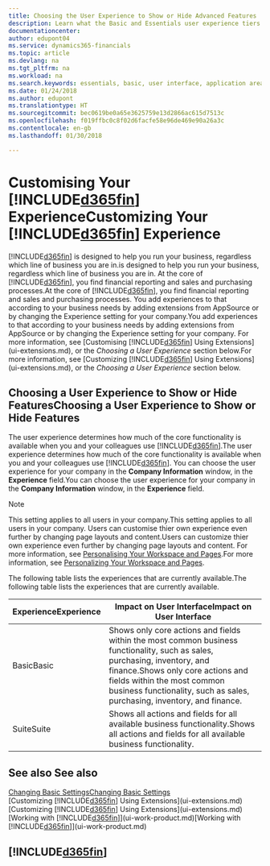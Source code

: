```yaml
---
title: Choosing the User Experience to Show or Hide Advanced Features | Microsoft Docs
description: Learn what the Basic and Essentials user experience tiers mean for the user interface, application areas, and your company.
documentationcenter: 
author: edupont04
ms.service: dynamics365-financials
ms.topic: article
ms.devlang: na
ms.tgt_pltfrm: na
ms.workload: na
ms.search.keywords: essentials, basic, user interface, application area, experience
ms.date: 01/24/2018
ms.author: edupont
ms.translationtype: HT
ms.sourcegitcommit: bec0619be0a65e3625759e13d2866ac615d7513c
ms.openlocfilehash: f019ffbc0c8f02d6facfe58e96de469e90a26a3c
ms.contentlocale: en-gb
ms.lasthandoff: 01/30/2018

---
```

# <a name="customizing-your-included365finincludesd365finmdmd-experience"></a><span data-ttu-id="5dd48-103">Customising Your [!INCLUDE[d365fin](includes/d365fin_md.md)] Experience</span><span class="sxs-lookup"><span data-stu-id="5dd48-103">Customizing Your [!INCLUDE[d365fin](includes/d365fin_md.md)] Experience</span></span>
[!INCLUDE[d365fin](includes/d365fin_md.md)] <span data-ttu-id="5dd48-104"> is designed to help you run your business, regardless which line of business you are in.</span><span class="sxs-lookup"><span data-stu-id="5dd48-104">is designed to help you run your business, regardless which line of business you are in.</span></span> <span data-ttu-id="5dd48-105">At the core of [!INCLUDE[d365fin](includes/d365fin_md.md)], you find financial reporting and sales and purchasing processes.</span><span class="sxs-lookup"><span data-stu-id="5dd48-105">At the core of [!INCLUDE[d365fin](includes/d365fin_md.md)], you find financial reporting and sales and purchasing processes.</span></span> <span data-ttu-id="5dd48-106">You add experiences to that according to your business needs by adding extensions from AppSource or by changing the Experience setting for your company.</span><span class="sxs-lookup"><span data-stu-id="5dd48-106">You add experiences to that according to your business needs by adding extensions from AppSource or by changing the Experience setting for your company.</span></span> <span data-ttu-id="5dd48-107">For more information, see [Customising [!INCLUDE[d365fin](includes/d365fin_md.md)] Using Extensions](ui-extensions.md), or the *Choosing a User Experience* section below.</span><span class="sxs-lookup"><span data-stu-id="5dd48-107">For more information, see [Customizing [!INCLUDE[d365fin](includes/d365fin_md.md)] Using Extensions](ui-extensions.md), or the *Choosing a User Experience* section below.</span></span>

## <a name="choosing-a-user-experience-to-show-or-hide-features"></a><span data-ttu-id="5dd48-108">Choosing a User Experience to Show or Hide Features</span><span class="sxs-lookup"><span data-stu-id="5dd48-108">Choosing a User Experience to Show or Hide Features</span></span>
<span data-ttu-id="5dd48-109">The user experience determines how much of the core functionality is available when you and your colleagues use [!INCLUDE[d365fin](includes/d365fin_md.md)].</span><span class="sxs-lookup"><span data-stu-id="5dd48-109">The user experience determines how much of the core functionality is available when you and your colleagues use [!INCLUDE[d365fin](includes/d365fin_md.md)].</span></span> <span data-ttu-id="5dd48-110">You can choose the user experience for your company in the **Company Information** window, in the **Experience** field.</span><span class="sxs-lookup"><span data-stu-id="5dd48-110">You can choose the user experience for your company in the **Company Information** window, in the **Experience** field.</span></span>
  
> [!NOTE]  
> <span data-ttu-id="5dd48-111">This setting applies to all users in your company.</span><span class="sxs-lookup"><span data-stu-id="5dd48-111">This setting applies to all users in your company.</span></span> <span data-ttu-id="5dd48-112">Users can customise thier own experience even further by changing page layouts and content.</span><span class="sxs-lookup"><span data-stu-id="5dd48-112">Users can customize thier own experience even further by changing page layouts and content.</span></span> <span data-ttu-id="5dd48-113">For more information, see [Personalising Your Workspace and Pages](ui-personalization-user.md).</span><span class="sxs-lookup"><span data-stu-id="5dd48-113">For more information, see [Personalizing Your Workspace and Pages](ui-personalization-user.md).</span></span>  
  
<span data-ttu-id="5dd48-114">The following table lists the experiences that are currently available.</span><span class="sxs-lookup"><span data-stu-id="5dd48-114">The following table lists the experiences that are currently available.</span></span>

| <span data-ttu-id="5dd48-115">Experience</span><span class="sxs-lookup"><span data-stu-id="5dd48-115">Experience</span></span> | <span data-ttu-id="5dd48-116">Impact on User Interface</span><span class="sxs-lookup"><span data-stu-id="5dd48-116">Impact on User Interface</span></span> |
| --- | --- |
| <span data-ttu-id="5dd48-117">Basic</span><span class="sxs-lookup"><span data-stu-id="5dd48-117">Basic</span></span> |<span data-ttu-id="5dd48-118">Shows only core actions and fields within the most common business functionality, such as sales, purchasing, inventory, and finance.</span><span class="sxs-lookup"><span data-stu-id="5dd48-118">Shows only core actions and fields within the most common business functionality, such as sales, purchasing, inventory, and finance.</span></span> |
| <span data-ttu-id="5dd48-119">Suite</span><span class="sxs-lookup"><span data-stu-id="5dd48-119">Suite</span></span> |<span data-ttu-id="5dd48-120">Shows all actions and fields for all available business functionality.</span><span class="sxs-lookup"><span data-stu-id="5dd48-120">Shows all actions and fields for all available business functionality.</span></span>|

## <a name="see-also"></a><span data-ttu-id="5dd48-121">See also </span><span class="sxs-lookup"><span data-stu-id="5dd48-121">See also</span></span>
[<span data-ttu-id="5dd48-122">Changing Basic Settings</span><span class="sxs-lookup"><span data-stu-id="5dd48-122">Changing Basic Settings</span></span>](ui-change-basic-settings.md)  
<span data-ttu-id="5dd48-123">[Customizing [!INCLUDE[d365fin](includes/d365fin_md.md)] Using Extensions](ui-extensions.md)</span><span class="sxs-lookup"><span data-stu-id="5dd48-123">[Customizing [!INCLUDE[d365fin](includes/d365fin_md.md)] Using Extensions](ui-extensions.md)</span></span>  
<span data-ttu-id="5dd48-124">[Working with [!INCLUDE[d365fin](includes/d365fin_md.md)]](ui-work-product.md)</span><span class="sxs-lookup"><span data-stu-id="5dd48-124">[Working with [!INCLUDE[d365fin](includes/d365fin_md.md)]](ui-work-product.md)</span></span>

## [!INCLUDE[d365fin](includes/free_trial_md.md)]

